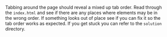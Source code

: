 Tabbing around the page should reveal a mixed up tab order. Read through the
`index.html` and see if there are any places where elements may be in the wrong
order. If something looks out of place see if you can fix it so the tab order
works as expected. If you get stuck you can refer to the `solution` directory.
